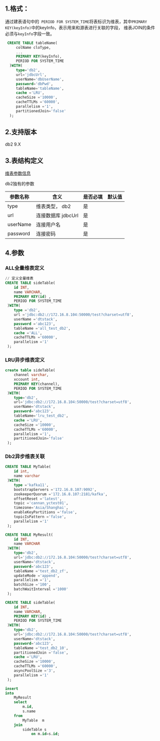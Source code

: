 ## 1.格式：

通过建表语句中的` PERIOD FOR SYSTEM_TIME`将表标识为维表，其中`PRIMARY KEY(keyInfo)`中的keyInfo，表示用来和源表进行关联的字段，
  维表JOIN的条件必须与`keyInfo`字段一致。

```sql
 CREATE TABLE tableName(
     colName cloType,
     ...
     PRIMARY KEY(keyInfo),
     PERIOD FOR SYSTEM_TIME
  )WITH(
     type='db2',
     url='jdbcUrl',
     userName='dbUserName',
     password='dbPwd',
     tableName='tableName',
     cache ='LRU',
     cacheSize ='10000',
     cacheTTLMs ='60000',
     parallelism ='1',
     partitionedJoin='false'
  );
```

## 2.支持版本

 db2 9.X

## 3.表结构定义

 [维表参数信息](docs/plugin/sideParams.md)

db2独有的参数

| 参数名称 | 含义               | 是否必填 | 默认值 |
| -------- | ------------------ | -------- | ------ |
| type     | 维表类型， db2     | 是       |        |
| url      | 连接数据库 jdbcUrl | 是       |        |
| userName | 连接用户名         | 是       |        |
| password | 连接密码           | 是       |        |

## 4.参数

### ALL全量维表定义

```sql
// 定义全量维表
CREATE TABLE sideTable(
    id INT,
    name VARCHAR,
    PRIMARY KEY(id) ,
    PERIOD FOR SYSTEM_TIME
 )WITH(
    type ='db2',
    url ='jdbc:db2://172.16.8.104:50000/test?charset=utf8',
    userName ='dtstack',
    password ='abc123',
    tableName ='all_test_db2',
    cache ='ALL',
    cacheTTLMs ='60000',
    parallelism ='1'
 );
```
### LRU异步维表定义

```sql
create table sideTable(
    channel varchar,
    xccount int,
    PRIMARY KEY(channel),
    PERIOD FOR SYSTEM_TIME
 )WITH(
    type='db2',
    url='jdbc:db2://172.16.8.104:50000/test?charset=utf8',
    userName='dtstack',
    password='abc123',
    tableName='lru_test_db2',
    cache ='LRU',
    cacheSize ='10000',
    cacheTTLMs ='60000',
    parallelism ='1',
    partitionedJoin='false'
 );
```

### Db2异步维表关联

```sql
CREATE TABLE MyTable(
    id int,
    name varchar
 )WITH(
    type ='kafka11',
    bootstrapServers ='172.16.8.107:9092',
    zookeeperQuorum ='172.16.8.107:2181/kafka',
    offsetReset ='latest',
    topic ='cannan_yctest01',
    timezone='Asia/Shanghai',
    enableKeyPartitions ='false',
    topicIsPattern ='false',
    parallelism ='1'
 );

CREATE TABLE MyResult(
    id INT,
    name VARCHAR
 )WITH(
    type='db2',
    url='jdbc:db2://172.16.8.104:50000/test?charset=utf8',
    userName='dtstack',
    password='abc123',
    tableName ='test_db2_zf',
    updateMode ='append',
    parallelism ='1',
    batchSize ='100',
    batchWaitInterval ='1000'
 );

CREATE TABLE sideTable(
    id INT,
    name VARCHAR,
    PRIMARY KEY(id) ,
    PERIOD FOR SYSTEM_TIME
 )WITH(
    type='db2',
    url='jdbc:db2://172.16.8.104:50000/test?charset=utf8',
    userName='dtstack',
    password='abc123',
    tableName ='test_db2_10',
    partitionedJoin ='false',
    cache ='LRU',
    cacheSize ='10000',
    cacheTTLMs ='60000',
    asyncPoolSize ='3',
    parallelism ='1'
 );

insert   
into
    MyResult
    select
        m.id,
        s.name     
    from
        MyTable  m    
    join
        sideTable s             
            on m.id=s.id;

```

